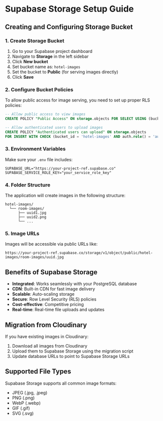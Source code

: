 # Supabase Storage Setup Guide

## Creating and Configuring Storage Bucket

### 1. Create Storage Bucket

1. Go to your Supabase project dashboard
2. Navigate to **Storage** in the left sidebar
3. Click **New bucket**
4. Set bucket name as: `hotel-images`
5. Set the bucket to **Public** (for serving images directly)
6. Click **Save**

### 2. Configure Bucket Policies

To allow public access for image serving, you need to set up proper RLS policies:

```sql
-- Allow public access to view images
CREATE POLICY "Public Access" ON storage.objects FOR SELECT USING (bucket_id = 'hotel-images');

-- Allow authenticated users to upload images
CREATE POLICY "Authenticated users can upload" ON storage.objects 
FOR INSERT WITH CHECK (bucket_id = 'hotel-images' AND auth.role() = 'authenticated');
```

### 3. Environment Variables

Make sure your `.env` file includes:

```env
SUPABASE_URL="https://your-project-ref.supabase.co"
SUPABASE_SERVICE_ROLE_KEY="your_service_role_key"
```

### 4. Folder Structure

The application will create images in the following structure:
```
hotel-images/
  └── room-images/
      ├── uuid1.jpg
      ├── uuid2.png
      └── ...
```

### 5. Image URLs

Images will be accessible via public URLs like:
```
https://your-project-ref.supabase.co/storage/v1/object/public/hotel-images/room-images/uuid.jpg
```

## Benefits of Supabase Storage

- **Integrated**: Works seamlessly with your PostgreSQL database
- **CDN**: Built-in CDN for fast image delivery
- **Scalable**: Auto-scaling storage
- **Secure**: Row Level Security (RLS) policies
- **Cost-effective**: Competitive pricing
- **Real-time**: Real-time file uploads and updates

## Migration from Cloudinary

If you have existing images in Cloudinary:

1. Download all images from Cloudinary
2. Upload them to Supabase Storage using the migration script
3. Update database URLs to point to Supabase Storage URLs

## Supported File Types

Supabase Storage supports all common image formats:
- JPEG (.jpg, .jpeg)
- PNG (.png)
- WebP (.webp)
- GIF (.gif)
- SVG (.svg)
